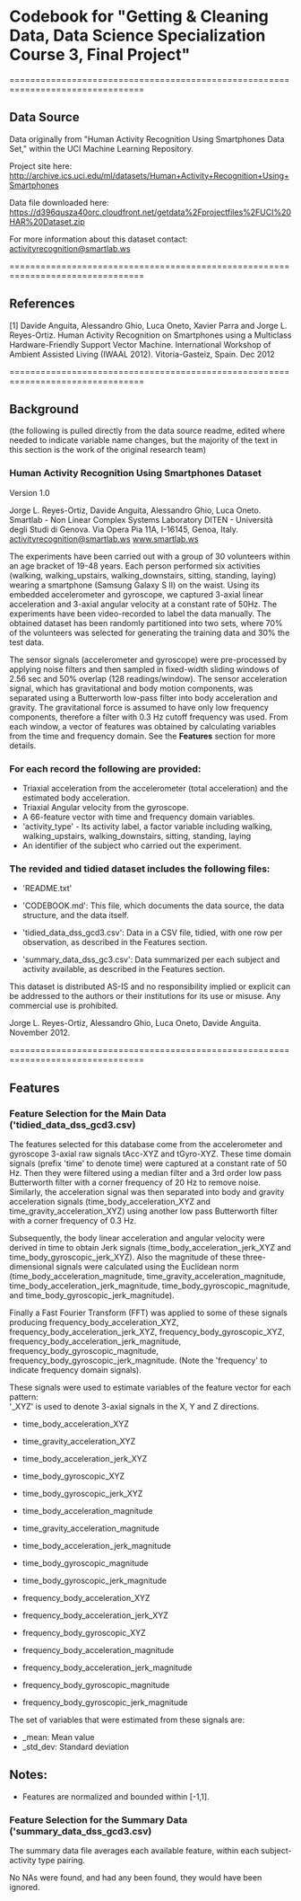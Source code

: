 # Codebook for "Getting & Cleaning Data, Data Science Specialization Course 3, Final Project"

================================================================================

## Data Source
Data originally from "Human Activity Recognition Using Smartphones Data Set," within the UCI Machine Learning Repository.

Project site here:
http://archive.ics.uci.edu/ml/datasets/Human+Activity+Recognition+Using+Smartphones

Data file downloaded here:
https://d396qusza40orc.cloudfront.net/getdata%2Fprojectfiles%2FUCI%20HAR%20Dataset.zip

For more information about this dataset contact: activityrecognition@smartlab.ws

================================================================================

## References
[1] Davide Anguita, Alessandro Ghio, Luca Oneto, Xavier Parra and Jorge L. Reyes-Ortiz. Human Activity Recognition on Smartphones using a Multiclass Hardware-Friendly Support Vector Machine. International Workshop of Ambient Assisted Living (IWAAL 2012). Vitoria-Gasteiz, Spain. Dec 2012

================================================================================

## Background

(the following is pulled directly from the data source readme, edited where needed to indicate variable name changes, but the majority of the text in this section is the work of the original research team)

### Human Activity Recognition Using Smartphones Dataset
Version 1.0

Jorge L. Reyes-Ortiz, Davide Anguita, Alessandro Ghio, Luca Oneto.
Smartlab - Non Linear Complex Systems Laboratory
DITEN - Università degli Studi di Genova.
Via Opera Pia 11A, I-16145, Genoa, Italy.
activityrecognition@smartlab.ws
www.smartlab.ws

The experiments have been carried out with a group of 30 volunteers within an age bracket of 19-48 years. Each person performed six activities (walking, walking_upstairs, walking_downstairs, sitting, standing, laying) wearing a smartphone (Samsung Galaxy S II) on the waist. Using its embedded accelerometer and gyroscope, we captured 3-axial linear acceleration and 3-axial angular velocity at a constant rate of 50Hz. The experiments have been video-recorded to label the data manually. The obtained dataset has been randomly partitioned into two sets, where 70% of the volunteers was selected for generating the training data and 30% the test data. 

The sensor signals (accelerometer and gyroscope) were pre-processed by applying noise filters and then sampled in fixed-width sliding windows of 2.56 sec and 50% overlap (128 readings/window). The sensor acceleration signal, which has gravitational and body motion components, was separated using a Butterworth low-pass filter into body acceleration and gravity. The gravitational force is assumed to have only low frequency components, therefore a filter with 0.3 Hz cutoff frequency was used. From each window, a vector of features was obtained by calculating variables from the time and frequency domain. See the __Features__ section for more details. 

### For each record the following are provided:

* Triaxial acceleration from the accelerometer (total acceleration) and the estimated body acceleration.
* Triaxial Angular velocity from the gyroscope. 
* A 66-feature vector with time and frequency domain variables. 
* 'activity_type' - Its activity label, a factor variable including walking, walking_upstairs, walking_downstairs, sitting, standing, laying 
* An identifier of the subject who carried out the experiment.

### The revided and tidied dataset includes the following files:

* 'README.txt'

* 'CODEBOOK.md': This file, which documents the data source, the data structure, and the data itself.

* 'tidied_data_dss_gcd3.csv': Data in a CSV file, tidied, with one row per observation, as described in the Features section.

* 'summary_data_dss_gc3.csv': Data summarized per each subject and activity available, as described in the Features section.

This dataset is distributed AS-IS and no responsibility implied or explicit can be addressed to the authors or their institutions for its use or misuse. Any commercial use is prohibited.

Jorge L. Reyes-Ortiz, Alessandro Ghio, Luca Oneto, Davide Anguita. November 2012.

================================================================================

## Features

### Feature Selection for the Main Data ('tidied_data_dss_gcd3.csv)

The features selected for this database come from the accelerometer and gyroscope 3-axial raw signals tAcc-XYZ and tGyro-XYZ. These time domain signals (prefix 'time' to denote time) were captured at a constant rate of 50 Hz. Then they were filtered using a median filter and a 3rd order low pass Butterworth filter with a corner frequency of 20 Hz to remove noise. Similarly, the acceleration signal was then separated into body and gravity acceleration signals (time_body_acceleration_XYZ and time_gravity_acceleration_XYZ) using another low pass Butterworth filter with a corner frequency of 0.3 Hz. 

Subsequently, the body linear acceleration and angular velocity were derived in time to obtain Jerk signals (time_body_acceleration_jerk_XYZ and time_body_gyroscopic_jerk_XYZ). Also the magnitude of these three-dimensional signals were calculated using the Euclidean norm (time_body_acceleration_magnitude, time_gravity_acceleration_magnitude, time_body_acceleration_jerk_magnitude, time_body_gyroscopic_magnitude, and time_body_gyroscopic_jerk_magnitude). 

Finally a Fast Fourier Transform (FFT) was applied to some of these signals producing frequency_body_acceleration_XYZ, frequency_body_acceleration_jerk_XYZ, frequency_body_gyroscopic_XYZ, frequency_body_acceleration_jerk_magnitude, frequency_body_gyroscopic_magnitude, frequency_body_gyroscopic_jerk_magnitude. (Note the 'frequency' to indicate frequency domain signals). 

These signals were used to estimate variables of the feature vector for each pattern:  
'_XYZ' is used to denote 3-axial signals in the X, Y and Z directions.

* time_body_acceleration_XYZ
* time_gravity_acceleration_XYZ
* time_body_acceleration_jerk_XYZ
* time_body_gyroscopic_XYZ
* time_body_gyroscopic_jerk_XYZ
* time_body_acceleration_magnitude
* time_gravity_acceleration_magnitude
* time_body_acceleration_jerk_magnitude
* time_body_gyroscopic_magnitude
* time_body_gyroscopic_jerk_magnitude

* frequency_body_acceleration_XYZ
* frequency_body_acceleration_jerk_XYZ
* frequency_body_gyroscopic_XYZ
* frequency_body_acceleration_magnitude
* frequency_body_acceleration_jerk_magnitude
* frequency_body_gyroscopic_magnitude
* frequency_body_gyroscopic_jerk_magnitude

The set of variables that were estimated from these signals are: 

* _mean: Mean value
* _std_dev: Standard deviation

Notes: 
------
- Features are normalized and bounded within [-1,1].

### Feature Selection for the Summary Data ('summary_data_dss_gcd3.csv)
The summary data file averages each available feature, within each subject-activity type pairing.

No NAs were found, and had any been found, they would have been ignored.